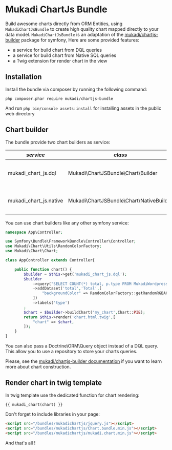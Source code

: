 Mukadi ChartJs Bundle
=================
Build awesome charts directly from ORM Entities, using `MukadiChartJsBundle` to create
high quality chart mapped directly to your data model.
`MukadiChartJsBundle` is an adaptation of the [mukadi/chartjs-builder](https://github.com/mbo2olivier/mukadi-chartjs-builder) package for symfony, Here are some provided features:

* a service for build chart from DQL queries
* a service for build chart from Native SQL queries
* a Twig extension for render chart in the view

## Installation

Install the bundle via composer by running the following command:

 `php composer.phar require mukadi/chartjs-bundle`

And run `php bin/console assets:install` for installing assets in the public web directory

## Chart builder

The bundle provide two chart builders as service:

*service* | *class* | *description*
--- | --- | ---
mukadi_chart_js.dql | Mukadi\ChartJSBundle\Chart\Builder | For building chart from a DQL query
mukadi_chart_js.native | Mukadi\ChartJSBundle\Chart\NativeBuilder | For building chart from a native SQL query

You can use chart builders like any other symfony service:

``` php
namespace App\Controller;

use Symfony\Bundle\FrameworkBundle\Controller\Controller;
use Mukadi\Chart\Utils\RandomColorFactory;
use Mukadi\Chart\Chart;

class AppController extends Controller{

    public function chart() {
        $builder = $this->get('mukadi_chart_js.dql');
        $builder
            ->query("SELECT COUNT(*) total, p.type FROM MukadiWordpressBundle:Post p GROUP BY p.type")
            ->addDataset('total','Total',[
                "backgroundColor" => RandomColorFactory::getRandomRGBAColors(6)
            ])
            ->labels('type')
        ;
        $chart = $builder->buildChart('my_chart',Chart::PIE);
        return $this->render('chart.html.twig',[
            "chart" => $chart,
        ]);
    }
}
```
You can also pass a Doctrine\ORM\Query object instead of a DQL query.
This allow you to use a repository to store your charts queries.

Please, see the [mukadi/chartjs-builder documentation](https://github.com/mbo2olivier/mukadi-chartjs-builder) if you want to learn more about chart construction.

## Render chart in twig template

In twig template use the dedicated function for chart rendering:

``` jinja
{{ mukadi_chart(chart) }}
```
Don't forget to include libraries in your page:

``` html
<script src="/bundles/mukadichartjs/jquery.js"></script>
<script src="/bundles/mukadichartjs/Chart.bundle.min.js"></script>
<script src="/bundles/mukadichartjs/mukadi.chart.min.js"></script>

```
And that's all !